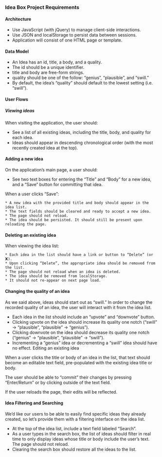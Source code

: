 ### Idea Box Project Requirements

#### Architecture

* Use JavaScript (with jQuery) to manage client-side interactions.   
* Use JSON and localStorage to persist data between sessions.   
* Application will consist of one HTML page or template.   

#### Data Model

* An Idea has an id, title, a body, and a quality.
* The id should be a unique identifier.
* title and body are free-form strings.
* quality should be one of the follow: “genius”, “plausible”, and “swill.”
* By default, the idea’s “quality” should default to the lowest setting (i.e. “swill”).

#### User Flows

##### Viewing ideas
When visiting the application, the user should:

* See a list of all existing ideas, including the title, body, and quality for each idea.
* Ideas should appear in descending chronological order (with the most recently created idea at the top).

#### Adding a new idea

On the application’s main page, a user should:

* See two text boxes for entering the “Title” and “Body” for a new idea, and a “Save” button for committing that idea.

When a user clicks “Save”:

	* A new idea with the provided title and body should appear in the idea list.
	* The text fields should be cleared and ready to accept a new idea.
	* The page should not reload.
	* The idea should be persisted. It should still be present upon reloading the page.

#### Deleting an existing idea

When viewing the idea list:

	* Each idea in the list should have a link or button to “Delete” (or 𝗫).
	* Upon clicking “Delete”, the appropriate idea should be removed from the list.
	* The page should not reload when an idea is deleted.
	* The idea should be removed from localStorage.   
	* It should not re-appear on next page load.

#### Changing the quality of an idea   

As we said above, ideas should start out as “swill.” In order to change the recorded quality of an idea, the user will interact with it from the idea list.

* Each idea in the list should include an “upvote” and “downvote” button.
* Clicking upvote on the idea should increase its quality one notch (“swill” → “plausible”, “plausible” → “genius”).
* Clicking downvote on the idea should decrease its quality one notch (“genius” → “plausible”, “plausible” → “swill”).
* Incrementing a “genius” idea or decrementing a “swill” idea should have no effect.
Editing an existing idea

When a user clicks the title or body of an idea in the list, that text should become an editable text field, pre-populated with the existing idea title or body.

The user should be able to “commit” their changes by pressing “Enter/Return” or by clicking outside of the text field.

If the user reloads the page, their edits will be reflected.

#### Idea Filtering and Searching

We’d like our users to be able to easily find specific ideas they already created, so let’s provide them with a filtering interface on the idea list.

* At the top of the idea list, include a text field labeled “Search”.
* As a user types in the search box, the list of ideas should filter in real time to only display ideas whose title or body include the user’s text. The page should not reload.
* Clearing the search box should restore all the ideas to the list.
